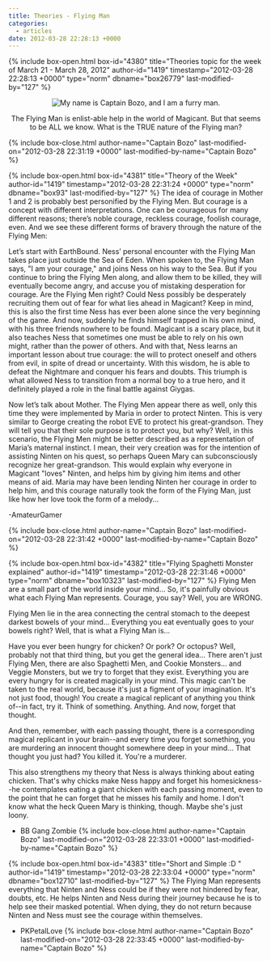 ```yaml
---
title: Theories - Flying Man
categories:
  - articles
date: 2012-03-28 22:28:13 +0000
---
```

{% include box-open.html box-id="4380" title="Theories topic for the week of March 21 - March 28, 2012" author-id="1419" timestamp="2012-03-28 22:28:13 +0000" type="norm" dbname="box26779" last-modified-by="127" %}
<center><img src="http - //walkthrough.starmen.net/earthbound/image/screens/43/flyingman.png" title="My name is Captain Bozo, and I am a furry man." /><p/>
The Flying Man is enlist-able help in the world of Magicant. But that seems to be ALL we know. What is the TRUE nature of the Flying man?</center>
{% include box-close.html author-name="Captain Bozo" last-modified-on="2012-03-28 22:31:19 +0000" last-modified-by-name="Captain Bozo" %}

{% include box-open.html box-id="4381" title="Theory of the Week" author-id="1419" timestamp="2012-03-28 22:31:24 +0000" type="norm" dbname="box93" last-modified-by="127" %}
The idea of courage in Mother 1 and 2 is probably best personified by the Flying Men. But courage is a concept with different interpretations. One can be courageous for many different reasons; there’s noble courage, reckless courage, foolish courage, even. And we see these different forms of bravery through the nature of the Flying Men:<p/>

Let’s start with EarthBound. Ness’ personal encounter with the Flying Man takes place just outside the Sea of Eden. When spoken to, the Flying Man says, "I am your courage," and joins Ness on his way to the Sea. But if you continue to bring the Flying Men along, and allow them to be killed, they will eventually become angry, and accuse you of mistaking desperation for courage.
Are the Flying Men right? Could Ness possibly be desperately recruiting them out of fear for what lies ahead in Magicant? Keep in mind, this is also the first time Ness has ever been alone since the very beginning of the game. And now, suddenly he finds himself trapped in his own mind, with his three friends nowhere to be found. Magicant is a scary place, but it also teaches Ness that sometimes one must be able to rely on his own might, rather than the power of others. And with that, Ness learns an important lesson about true courage: the will to protect oneself and others from evil, in spite of dread or uncertainty. With this wisdom, he is able to defeat the Nightmare and conquer his fears and doubts. This triumph is what allowed Ness to transition from a normal boy to a true hero, and it definitely played a role in the final battle against Giygas.<p/>

Now let’s talk about Mother. The Flying Men appear there as well, only this time they were implemented by Maria in order to protect Ninten. This is very similar to George creating the robot EVE to protect his great-grandson. They will tell you that their sole purpose is to protect you, but why? Well, in this scenario, the Flying Men might be better described as a representation of Maria’s maternal instinct. I mean, their very creation was for the intention of assisting Ninten on his quest, so perhaps Queen Mary can subconsciously recognize her great-grandson. This would explain why everyone in Magicant "loves" Ninten, and helps him by giving him items and other means of aid. Maria may have been lending Ninten her courage in order to help him, and this courage naturally took the form of the Flying Man, just like how her love took the form of a melody...<p/>

-AmateurGamer<p/>
{% include box-close.html author-name="Captain Bozo" last-modified-on="2012-03-28 22:31:42 +0000" last-modified-by-name="Captain Bozo" %}

{% include box-open.html box-id="4382" title="Flying Spaghetti Monster explained" author-id="1419" timestamp="2012-03-28 22:31:46 +0000" type="norm" dbname="box10323" last-modified-by="127" %}
Flying Men are a small part of the world inside your mind... So, it's painfully obvious what each Flying Man represents. Courage, you say? Well, you are WRONG.<p/>

Flying Men lie in the area connecting the central stomach to the deepest darkest bowels of your mind... Everything you eat eventually goes to your bowels right? Well, that is what a Flying Man is...<p/>

Have you ever been hungry for chicken? Or pork? Or octopus? Well, probably not that third thing, but you get the general idea... There aren't just Flying Men, there are also Spaghetti Men, and Cookie Monsters... and Veggie Monsters, but we try to forget that they exist. Everything you are every hungry for is created magically in your mind. This magic can't be taken to the real world, because it's just a figment of your imagination. It's not just food, though! You create a magical replicant of anything you think of--in fact, try it. Think of something. Anything. And now, forget that thought.<p/>

And then, remember, with each passing thought, there is a corresponding magical replicant in your brain--and every time you forget something, you are murdering an innocent thought somewhere deep in your mind... That thought you just had? You killed it. You're a murderer.<p/>

This also strengthens my theory that Ness is always thinking about eating chicken. That's why chicks make Ness happy and forget his homesickness--he contemplates eating a giant chicken with each passing moment, even to the point that he can forget that he misses his family and home. I don't know what the heck Queen Mary is thinking, though. Maybe she's just loony.<p/>

- BB Gang Zombie
{% include box-close.html author-name="Captain Bozo" last-modified-on="2012-03-28 22:33:01 +0000" last-modified-by-name="Captain Bozo" %}

{% include box-open.html box-id="4383" title="Short and Simple :D " author-id="1419" timestamp="2012-03-28 22:33:04 +0000" type="norm" dbname="box12710" last-modified-by="127" %}
The Flying Man represents everything that Ninten and Ness could be if they were not hindered by fear, doubts, etc. He helps Ninten and Ness during their journey because he is to help see their masked potential. When dying, they do not return because Ninten and Ness must see the courage within themselves.<p/>

- PKPetalLove
{% include box-close.html author-name="Captain Bozo" last-modified-on="2012-03-28 22:33:45 +0000" last-modified-by-name="Captain Bozo" %}
